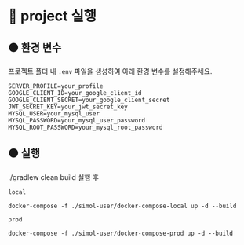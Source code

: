 # 🔴 project 실행

## 🟠 환경 변수

프로젝트 폴더 내 `.env` 파일을 생성하여 아래 환경 변수를 설정해주세요.

```
SERVER_PROFILE=your_profile
GOOGLE_CLIENT_ID=your_google_client_id
GOOGLE_CLIENT_SECRET=your_google_client_secret
JWT_SECRET_KEY=your_jwt_secret_key
MYSQL_USER=your_mysql_user
MYSQL_PASSWORD=your_mysql_user_password
MYSQL_ROOT_PASSWORD=your_mysql_root_password
```

## 🟠 실행

./gradlew clean build 실행 후

`local`
```
docker-compose -f ./simol-user/docker-compose-local up -d --build
```

`prod`
```
docker-compose -f ./simol-user/docker-compose-prod up -d --build
```